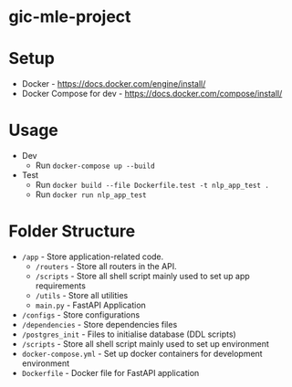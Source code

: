 # gic-mle-project

# Setup
- Docker - https://docs.docker.com/engine/install/
- Docker Compose for dev - https://docs.docker.com/compose/install/

# Usage
- Dev
  - Run `docker-compose up --build`
- Test
  - Run `docker build --file Dockerfile.test -t nlp_app_test .`
  - Run `docker run nlp_app_test`

# Folder Structure
- `/app` - Store application-related code.
  - `/routers` - Store all routers in the API.
  - `/scripts` - Store all shell script mainly used to set up app requirements
  - `/utils` - Store all utilities
  - `main.py` - FastAPI Application
- `/configs` - Store configurations
- `/dependencies` - Store dependencies files
- `/postgres_init` - Files to initialise database (DDL scripts)
- `/scripts` - Store all shell script mainly used to set up environment
- `docker-compose.yml` - Set up docker containers for development environment
- `Dockerfile` - Docker file for FastAPI application